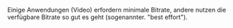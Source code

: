 Einige Anwendungen (Video) erfordern minimale Bitrate, andere nutzen die verfügbare Bitrate so gut es geht (sogenannter. "best effort").